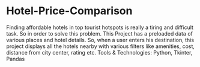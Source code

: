 # Hotel-Price-Comparison
Finding affordable hotels in top tourist hotspots is really a tiring and difficult task. So in order to solve this problem. This Project has a preloaded data of various places and hotel details. So, when a user enters his destination, this project displays all the hotels nearby with various filters like amenities, cost, distance from city center, rating etc.  Tools &amp; Technologies: Python, Tkinter, Pandas
